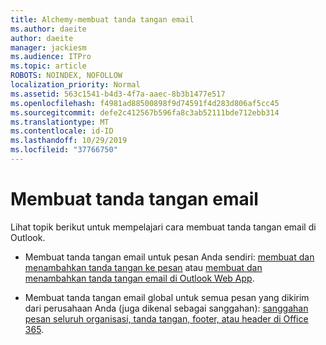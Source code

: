 ```yaml
---
title: Alchemy-membuat tanda tangan email
ms.author: daeite
author: daeite
manager: jackiesm
ms.audience: ITPro
ms.topic: article
ROBOTS: NOINDEX, NOFOLLOW
localization_priority: Normal
ms.assetid: 563c1541-b4d3-4f7a-aaec-8b3b1477e517
ms.openlocfilehash: f4981ad88500898f9d74591f4d283d806af5cc45
ms.sourcegitcommit: defe2c412567b596fa8c3ab52111bde712ebb314
ms.translationtype: MT
ms.contentlocale: id-ID
ms.lasthandoff: 10/29/2019
ms.locfileid: "37766750"
---
```

# <a name="create-email-signatures"></a>Membuat tanda tangan email

Lihat topik berikut untuk mempelajari cara membuat tanda tangan email di Outlook.
  
- Membuat tanda tangan email untuk pesan Anda sendiri: [membuat dan menambahkan tanda tangan ke pesan](https://support.office.com/article/8ee5d4f4-68fd-464a-a1c1-0e1c80bb27f2.aspx) atau [membuat dan menambahkan tanda tangan email di Outlook Web App](https://support.office.com/article/0f230564-11b9-4239-83de-f10cbe4dfdfc.aspx).
    
- Membuat tanda tangan email global untuk semua pesan yang dikirim dari perusahaan Anda (juga dikenal sebagai sanggahan): [sanggahan pesan seluruh organisasi, tanda tangan, footer, atau header di Office 365](https://go.microsoft.com/fwlink/p/?linkid=391096).
    

